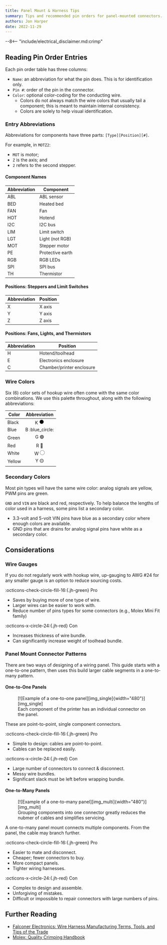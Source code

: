 ```yaml
---
title: Panel Mount & Harness Tips
summary: Tips and recommended pin orders for panel-mounted connectors.
authors: Jon Harper
date: 2022-11-29
---
```


--8<-- "include/electrical_disclaimer.md:crimp"

## Reading Pin Order Entries

Each pin order table has three columns:

- `Name`: an abbreviation for what the pin does. This is for identification only.
- `Pin #`: order of the pin in the connector.
- `Color`: optional color-coding for the conducting wire. 
    - Colors do not always match the wire colors that usually tail a component; this is meant to maintain internal consistency.
    - Colors are solely to help visual identification.

### Entry Abbreviations

Abbreviations for components have three parts: `[Type][Position][#]`.

For example, in `MOTZ2`:

- `MOT` is motor;
- `Z` is the axis; and
- `2` refers to the second stepper.

#### Component Names

| Abbreviation | Component          |
|--------------|--------------------|
| ABL          | ABL sensor         |
| BED          | Heated bed         |
| FAN          | Fan                |
| HOT          | Hotend             |
| I2C          | I2C bus            |
| LIM          | Limit switch       |
| LGT          | Light (not RGB)    |
| MOT          | Stepper motor      |
| PE           | Protective earth   |
| RGB          | RGB LEDs           |
| SPI          | SPI bus            |
| TH           | Thermistor         |

#### Positions: Steppers and Limit Switches

| Abbreviation | Position |
|--------------|----------|
| X            | X axis   |
| Y            | Y axis   |
| Z            | Z axis   |

#### Positions: Fans, Lights, and Thermistors

| Abbreviation | Position |
|--------------|----------|
| H            | Hotend/toolhead |
| E            | Electronics enclosure   |
| C            | Chamber/printer enclosure |

### Wire Colors

Six (6) color sets of hookup wire often come with the same color combinations. We use this palette throughout, along with the following abbreviations:

| Color  | Abbreviation      |
|--------|:-----------------:|
| Black  | K ![black][black] |
| Blue   | B :blue_circle:   |
| Green  | G :green_circle:  |
| Red    | R :red_circle:    |
| White  | W ![white][white] |
| Yellow | Y :yellow_circle: |

### Secondary Colors

Most pin types will have the same wire color: analog signals are yellow, PWM pins are green.

`GND` and `VIN` are black and red, respectively. To help balance the lengths of color used in a harness, some pins list a secondary color.

- 3.3-volt and 5-volt VIN pins have blue as a secondary color where enough colors are available.
- GND pins that are drains for analog signal pins have white as a secondary color.

## Considerations

### Wire Gauges

If you do not regularly work with hookup wire, up-gauging to AWG #24 for any smaller gauge is an option to reduce sourcing costs.

:octicons-check-circle-fill-16:{.jh-green} Pro

- Saves by buying more of one type of wire.
- Larger wires can be easier to work with.
- Reduce number of pins types for some connectors (e.g., Molex Mini Fit family)

:octicons-x-circle-24:{.jh-red} Con

- Increases thickness of wire bundle.
- Can significantly increase weight of toolhead bundle.

### Panel Mount Connector Patterns

There are two ways of designing of a wiring panel. This guide starts with a one-to-one pattern, then uses this build larger cable segments in a one-to-many pattern.

#### One-to-One Panels

<figure markdown>
  [![Example of a one-to-one panel][img_single]{width="480"}][img_single]
  <figcaption>Each component of the printer has an individual connector on the panel.</figcaption>
</figure>

These are point-to-point, single component connectors.

:octicons-check-circle-fill-16:{.jh-green} Pro

- Simple to design: cables are point-to-point.
- Cables can be replaced easily.

:octicons-x-circle-24:{.jh-red} Con

- Large number of connectors to connect & disconnect.
- Messy wire bundles.
- Significant slack must be left before wrapping bundle.

#### One-to-Many Panels

<figure markdown>
  [![Example of a one-to-many panel][img_multi]{width="480"}][img_multi]
  <figcaption>Grouping components into one connector greatly reduces the nubmer of cables and simplifies servicing.</figcaption>
</figure>

A one-to-many panel mount connects multiple components. From the panel, the cable may branch further.

:octicons-check-circle-fill-16:{.jh-green} Pro

- Easier to mate and disconnect.
- Cheaper; fewer connectors to buy.
- More compact panels.
- Tighter wiring harnesses.

:octicons-x-circle-24:{.jh-red} Con

- Complex to design and assemble.
- Unforgiving of mistakes.
- Difficult or impossible to repair connectors with large numbers of pins.

## Further Reading

- [Falconer Electronics: Wire Harness Manufacturing Terms, Tools, and Tips of the Trade][tips]
- [Molex: Quality Crimping Handbook][crimping_handbook]

[img_single]: ../img/wiring/single_panel.jpg
[img_multi]: ../img/wiring/multi_panel.jpg

[single]: single.md "One-to-One Connectors"
[multi]: multi.md "Segmented Connectors"

[black]: ../img/black_circle.png
[white]: ../img/white_circle.png

[tips]:             https://falconerelectronics.com/wire-harness-manufacturing/
[crimping_handbook]: ../assets/reading/qual_crimp.pdf